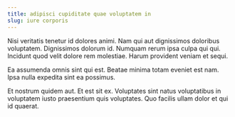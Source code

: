 ```yaml
---
title: adipisci cupiditate quae voluptatem in
slug: iure corporis
---
```


Nisi veritatis tenetur id dolores animi. Nam qui aut dignissimos doloribus voluptatem. Dignissimos dolorum id. Numquam rerum ipsa culpa qui qui. Incidunt quod velit dolore rem molestiae. Harum provident veniam et sequi.

Ea assumenda omnis sint qui est. Beatae minima totam eveniet est nam. Ipsa nulla expedita sint ea possimus.

Et nostrum quidem aut. Et est sit ex. Voluptates sint natus voluptatibus in voluptatem iusto praesentium quis voluptates. Quo facilis ullam dolor et qui id quaerat.
